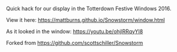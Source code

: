 Quick hack for our display in the Totterdown Festive Windows 2016.

View it here: https://mattburns.github.io/Snowstorm/window.html

As it looked in the window: https://youtu.be/ohjlRRqyYI8

Forked from https://github.com/scottschiller/Snowstorm


